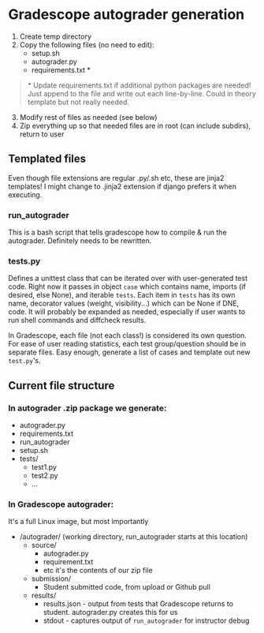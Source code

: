 # Gradescope autograder generation

1. Create temp directory
2. Copy the following files (no need to edit):
    - setup.sh
    - autograder.py
    - requirements.txt *
> \* Update requirements.txt if additional python packages are needed! Just append to the file and write out each line-by-line. Could in theory template but not really needed.
3. Modify rest of files as needed (see below)
4. Zip everything up so that needed files are in root (can include subdirs), return to user

## Templated files

Even though file extensions are regular .py/.sh etc, these are jinja2 templates! I might change to .jinja2 extension if django prefers it when executing.

### run_autograder

This is a bash script that tells gradescope how to compile & run the autograder. Definitely needs to be rewritten.

### tests.py

Defines a unittest class that can be iterated over with user-generated test code. Right now it passes in object `case` which contains name, imports (if desired, else None), and iterable `tests`. Each item in `tests` has its own name, decorator values (weight, visibility...) which can be None if DNE, code. It will probably be expanded as needed, especially if user wants to run shell commands and diffcheck results.

In Gradescope, each file (not each class!) is considered its own question. For ease of user reading statistics, each test group/question should be in separate files. Easy enough, generate a list of cases and template out new `test.py`'s.

## Current file structure

### In autograder .zip package we generate:

- autograder.py
- requirements.txt
- run_autograder
- setup.sh
- tests/
    - test1.py
    - test2.py
    - ...

### In Gradescope autograder:

It's a full Linux image, but most importantly

- /autograder/ (working directory, run_autograder starts at this location)
    - source/
        - autograder.py
        - requirement.txt
        - etc it's the contents of our zip file
    - submission/
        - Student submitted code, from upload or Github pull
    - results/
        - results.json - output from tests that Gradescope returns to student. autograder.py creates this for us
        - stdout - captures output of `run_autograder` for instructor debug
